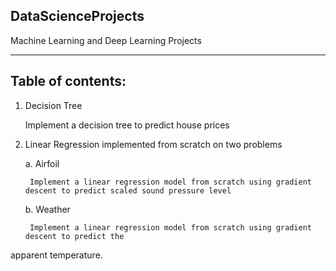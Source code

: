 DataScienceProjects
---------------------

Machine Learning and Deep Learning Projects

------------------
Table of contents:
------------------

1. Decision Tree 
    
    Implement a decision tree to predict house prices

2. Linear Regression implemented from scratch on two problems
    
    a. Airfoil
        
        Implement a linear regression model from scratch using gradient descent to predict scaled sound pressure level
    
    b. Weather 
    
        Implement a linear regression model from scratch using gradient descent to predict the
apparent temperature.
